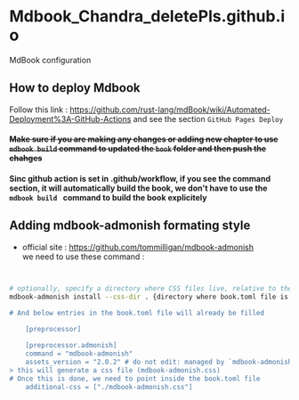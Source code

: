 # Mdbook_Chandra_deletePls.github.io
MdBook configuration

## How to deploy Mdbook 
Follow this link : https://github.com/rust-lang/mdBook/wiki/Automated-Deployment%3A-GitHub-Actions and see the section `GitHub Pages Deploy`

#### ~~Make sure if you are making any changes or adding new chapter to use `mdbook build` command to updated the `book` folder and then push the chahges~~

#### Sinc github action is set in .github/workflow, if you see the command section, it will automatically build the book, we don't have to use the `mdbook build ` command to build the book explicitely


## Adding mdbook-admonish formating style
* official site : https://github.com/tommilligan/mdbook-admonish    
we need to use these command : 

```bash


# optionally, specify a directory where CSS files live, relative to the book root
mdbook-admonish install --css-dir . {directory where book.toml file is present, in place of . we can also specify folder 'asset/css }

# And below entries in the book.toml file will already be filled 
    
    [preprocessor]

    [preprocessor.admonish]
    command = "mdbook-admonish"
    assets_version = "2.0.2" # do not edit: managed by `mdbook-admonish install`
> this will generate a css file (mdbook-admonish.css)
# Once this is done, we need to point inside the book.toml file
    additional-css = ["./mdbook-admonish.css"]

```



